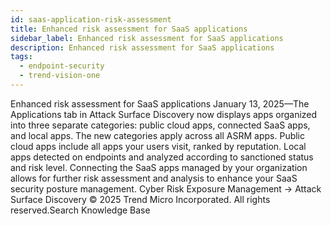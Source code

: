 ```yaml
---
id: saas-application-risk-assessment
title: Enhanced risk assessment for SaaS applications
sidebar_label: Enhanced risk assessment for SaaS applications
description: Enhanced risk assessment for SaaS applications
tags:
  - endpoint-security
  - trend-vision-one
---
```


 Enhanced risk assessment for SaaS applications January 13, 2025—The Applications tab in Attack Surface Discovery now displays apps organized into three separate categories: public cloud apps, connected SaaS apps, and local apps. The new categories apply across all ASRM apps. Public cloud apps include all apps your users visit, ranked by reputation. Local apps detected on endpoints and analyzed according to sanctioned status and risk level. Connecting the SaaS apps managed by your organization allows for further risk assessment and analysis to enhance your SaaS security posture management. Cyber Risk Exposure Management → Attack Surface Discovery © 2025 Trend Micro Incorporated. All rights reserved.Search Knowledge Base